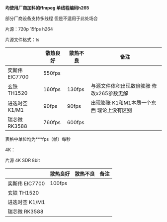 **均使用厂商加料的ffmpeg 单线程编码h265**

部分厂商设备支持多线程 但是不适用于此处场合

片源：720p 15fps h264

片源文件格式：ts



|                | 散热良好 | 散热不良 | 备注                                        |
| -------------- | -------- | -------- | ------------------------------------------- |
| 奕斯伟 EIC7700 | 550fps   |          |                                             |
| 玄铁 TH1520    | 160fps   | 130fps   | 与源文件体积出现数倍膨胀 修改x265参数无解   |
| 进迭时空 K1/M1 | 90fps    | 90fps    | 出现膨胀  K1和M1本质一个东西 理论上没有区别 |
| 瑞芯微 RK3588  | 760fps   | 600fps   |                                             |

表格中单位均为***fps（帧）每秒



4K：

片源 4K SDR 8bit



|                | 散热良好 | 散热不良 | 备注 |
| -------------- | -------- | -------- | ---- |
| 奕斯伟 EIC7700 | 100fps   |          |      |
| 玄铁 TH1520    |          |          |      |
| 进迭时空 K1/M1 |          |          |      |
| 瑞芯微 RK3588  |          |          |      |
